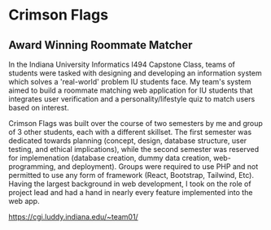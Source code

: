 # Crimson Flags
## Award Winning Roommate Matcher

In the Indiana University Informatics I494 Capstone Class, teams of students were tasked with designing and developing an information system which solves a 'real-world' problem IU students face. My team's system aimed to build a roommate matching web application for IU students that integrates user verification and a personality/lifestyle quiz to match users based on interest.

Crimson Flags was built over the course of two semesters by me and group of 3 other students, each with a different skillset. The first semester was dedicated towards planning (concept, design, database structure, user testing, and ethical implications), while the second semester was reserved for implemenation (database creation, dummy data creation, web-programming, and deployment). Groups were required to use PHP and not permitted to use any form of framework (React, Bootstrap, Tailwind, Etc). Having the largest background in web development, I took on the role of project lead and had a hand in nearly every feature implemented into the web app.

https://cgi.luddy.indiana.edu/~team01/
